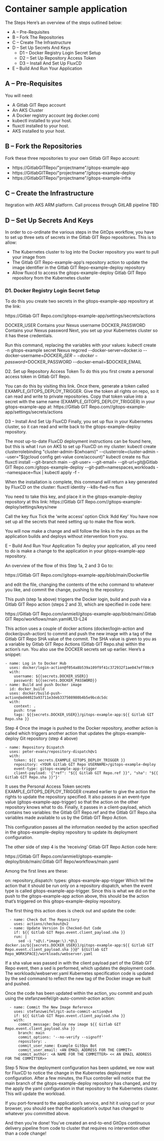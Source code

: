 # Container sample application

The Steps
Here’s an overview of the steps outlined below:

* A – Pre-Requisites
* B – Fork The Repositories
* C – Create The Infrastructure
* D – Set Up Secrets And Keys
    * D1 – Docker Registry Login Secret Setup
    * D2 – Set Up Repository Access Token
    * D3 – Install And Set Up FluxCD
* E – Build And Run Your Application

## A – Pre-Requisites
You will need:

* A Gitlab GIT Repo account
* An AKS Cluster
* A Docker registry account (eg docker.com)
* kubectl installed to your host. 
* fluxctl installed to your host. 
* AKS installed to your host. 

## B – Fork the Repositories
Fork these three repositories to your own Gitlab GIT Repo account:

* https://GitlabGITRepo/"projectname"/gitops-example-app
* https://GitlabGITRepo/"projectname"/gitops-example-deploy
* https://GitlabGITRepo/"projectname"/gitops-example-infra

## C – Create the Infrastructure
Itegration with AKS ARM platform. Call process through GitLAB pipeline TBD

## D – Set Up Secrets And Keys
In order to co-ordinate the various steps in the GitOps workflow, you have to set up three sets of secrets in the Gitlab GIT Repo repositories. This is to allow:

* The Kubernetes cluster to log into the Docker repository you want to pull your image from
* The Gitlab GIT Repo-example-app‘s repository action to update the image identifier in the Gitlab GIT Repo-example-deploy repository
* Allow fluxcd to access the gitops-example-deploy Gitlab GIT Repo repository from the Kubernetes cluster

### D1. Docker Registry Login Secret Setup
To do this you create two secrets in the gitops-example-app repository at the link:

https://Gitlab GIT Repo.com/<YOUR Gitlab GIT Repo USERNAME>/gitops-example-app/settings/secrets/actions

DOCKER_USER
Contains your Nexus username
DOCKER_PASSWORD
Contains your Nexus password
Next, you set up your Kubernetes cluster so it has these credentials.

Run this command, replacing the variables with your values:
kubectl create -n gitops-example secret Nexus regcred --docker-server=docker.io --docker-username=$DOCKER_USER --docker-password=$DOCKER_PASSWORD --docker-email=$DOCKER_EMAIL

D2. Set up Repository Access Token
To do this you first create a personal access token in Gitlab GIT Repo.

You can do this by visiting this link. Once there, generate a token called EXAMPLE_GITOPS_DEPLOY_TRIGGER.
Give the token all rights on repo, so it can read and write to private repositories.
Copy that token value into a secret with the same name (EXAMPLE_GITOPS_DEPLOY_TRIGGER) in your gitops-example-app at:
https://Gitlab GIT Repo.com/<YOUR Gitlab GIT Repo USERNAME>/gitops-example-app/settings/secrets/actions

D3 – Install And Set Up FluxCD
Finally, you set up flux in your Kubernetes cluster, so it can read and write back to the gitops-example-deploy repository.

The most up-to-date FluxCD deployment instructions can be found here, but this is what I run on AKS to set up FluxCD on my cluster:
kubectl create clusterrolebinding "cluster-admin-$(whoami)" --clusterrole=cluster-admin --user="$(gcloud config get-value core/account)"
kubectl create ns flux
fluxctl install --git-branch main --git-user=<YOUR Gitlab GIT Repo USERNAME> --git-email=<YOUR Gitlab GIT Repo EMAIL> --git-url=git@Gitlab GIT Repo.com:<YOUR Gitlab GIT Repo USERNAME>/gitops-example-deploy --git-path=namespaces,workloads --namespace=flux | kubectl apply -f -

When the installation is complete, this command will return a key generated by FluxCD on the cluster:
fluxctl identity --k8s-fwd-ns flux

You need to take this key, and place it in the gitops-example-deploy repository at this link:
https://Gitlab GIT Repo.com/<YOUR Gitlab GIT Repo USERNAME>/gitops-example-deploy/settings/keys/new

Call the key flux
Tick the ‘write access’ option
Click ‘Add Key’
You have now set up all the secrets that need setting up to make the flow work.

You will now make a change and will follow the links in the steps as the application builds and deploys without intervention from you.

E – Build And Run Your Application
To deploy your application, all you need to do is make a change to the application in your gitops-example-app repository.


An overview of the flow of this
Step 1a, 2 and 3
Go to:

https://Gitlab GIT Repo.com/<YOUR Gitlab GIT Repo USERNAME>/gitops-example-app/blob/main/Dockerfile

and edit the file, changing the contents of the echo command to whatever you like, and commit the change, pushing to the repository.

This push (step 1a above) triggers the Docker login, build and push via a Gitlab GIT Repo action (steps 2 and 3), which are specified in code here:

https://Gitlab GIT Repo.com/ianmiell/gitops-example-app/blob/main/.Gitlab GIT Repo/workflows/main.yaml#L13-L24

This action uses a couple of docker actions (docker/login-action and docker/push-action) to commit and push the new image with a tag of the Gitlab GIT Repo SHA value of the commit. The SHA value is given to you as a variable by Gitlab GIT Repo Actions (Gitlab GIT Repo.sha) within the action’s run. You also use the DOCKER secrets set up earlier. Here’s a snippet:

    - name: Log in to Docker Hub
      uses: docker/login-action@f054a8b539a109f9f41c372932f1ae047eff08c9
      with:
        username: ${{secrets.DOCKER_USER}}
        password: ${{secrets.DOCKER_PASSWORD}}
    - name: Build and push Docker image
      id: docker_build
      uses: docker/build-push-action@ad44023a93711e3deb337508980b4b5e9bcdc5dc
      with:
        context: .
        push: true
        tags: ${{secrets.DOCKER_USER}}/gitops-example-app:${{ Gitlab GIT Repo.sha }}
Step 4
Once the image is pushed to the Docker repository, another action is called which triggers another action that updates the gitops-example-deploy Git repository (step 4 above)

    - name: Repository Dispatch
      uses: peter-evans/repository-dispatch@v1
      with:
        token: ${{ secrets.EXAMPLE_GITOPS_DEPLOY_TRIGGER }}
        repository: <YOUR Gitlab GIT Repo USERNAME>/gitops-example-deploy
        event-type: gitops-example-app-trigger
        client-payload: '{"ref": "${{ Gitlab GIT Repo.ref }}", "sha": "${{ Gitlab GIT Repo.sha }}"}'
It uses the Personal Access Token secrets EXAMPLE_GITOPS_DEPLOY_TRIGGER created earlier to give the action the rights to update the repository specified. It also passes in an event-type value (gitops-example-app-trigger) so that the action on the other repository knows what to do. Finally, it passes in a client-payload, which contains two variables: the Gitlab GIT Repo.ref and the Gitlab GIT Repo.sha variables made available to us by the Gitlab GIT Repo Action.

This configuration passes all the information needed by the action specified in the gitops-example-deploy repository to update its deployment configuration.

The other side of step 4 is the ‘receiving’ Gitlab GIT Repo Action code here:

https://Gitlab GIT Repo.com/ianmiell/gitops-example-deploy/blob/main/.Gitlab GIT Repo/workflows/main.yaml

Among the first lines are these:

on:
  repository_dispatch:
    types: gitops-example-app-trigger
Which tell the action that it should be run only on a repository dispatch, when the event type is called gitops-example-app-trigger. Since this is what we did on the push to the gitops-example-app action above, this should be the action that’s triggered on this gitops-example-deploy repository.

The first thing this action does is check out and update the code:

      - name: Check Out The Repository
        uses: actions/checkout@v2
      - name: Update Version In Checked-Out Code
        if: ${{ Gitlab GIT Repo.event.client_payload.sha }}
        run: |
          sed -i "s@\(.*image:\).*@\1 docker.io/${{secrets.DOCKER_USER}}/gitops-example-app:${{ Gitlab GIT Repo.event.client_payload.sha }}@" ${Gitlab GIT Repo_WORKSPACE}/workloads/webserver.yaml
If a sha value was passed in with the client payload part of the Gitlab GIT Repo event, then a sed is performed, which updates the deployment code. The workloads/webserver.yaml Kubernetes specification code is updated by the sed command to reflect the new tag of the Docker image we built and pushed.

Once the code has been updated within the action, you commit and push using the stefanzweifel/git-auto-commit-action action:

      - name: Commit The New Image Reference
        uses: stefanzweifel/git-auto-commit-action@v4
        if: ${{ Gitlab GIT Repo.event.client_payload.sha }}
        with:
          commit_message: Deploy new image ${{ Gitlab GIT Repo.event.client_payload.sha }}
          branch: main
          commit_options: '--no-verify --signoff'
          repository: .
          commit_user_name: Example GitOps Bot
          commit_user_email: <AN EMAIL ADDRESS FOR THE COMMIT>
          commit_author: <A NAME FOR THE COMMITTER> << AN EMAIL ADDRESS FOR THE COMMITTER>>
Step 5
Now the deployment configuration has been updated, we now wait for FluxCD to notice the change in the Kubernetes deployment configuration. After a few minutes, the Flux controller will notice that the main branch of the gitops-example-deploy repository has changed, and try the apply the yaml configuration in that repository to the Kubernetes cluster. This will update the workload.

If you port-forward to the application’s service, and hit it using curl or your browser, you should see that the application’s output has changed to whatever you committed above.

And then you’re done! You’ve created an end-to-end GitOps continuous delivery pipeline from code to cluster that requires no intervention other than a code change!